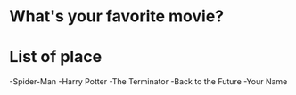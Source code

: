 # What's your favorite movie?

# List of place
-Spider-Man
-Harry Potter
-The Terminator
-Back to the Future
-Your Name
